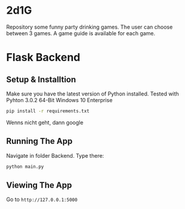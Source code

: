 # 2d1G

Repository some funny party drinking games.  The user can choose between 3 games.  A game guide is available for each game.

# Flask Backend

## Setup & Installtion

Make sure you have the latest version of Python installed.
Tested with Pyhton 3.0.2 64-Bit Windows 10 Enterprise

```bash
pip install -r requirements.txt
```

Wenns nicht geht, dann google

## Running The App
Navigate in folder Backend. Type there:
```bash
python main.py
```

## Viewing The App

Go to `http://127.0.0.1:5000`
